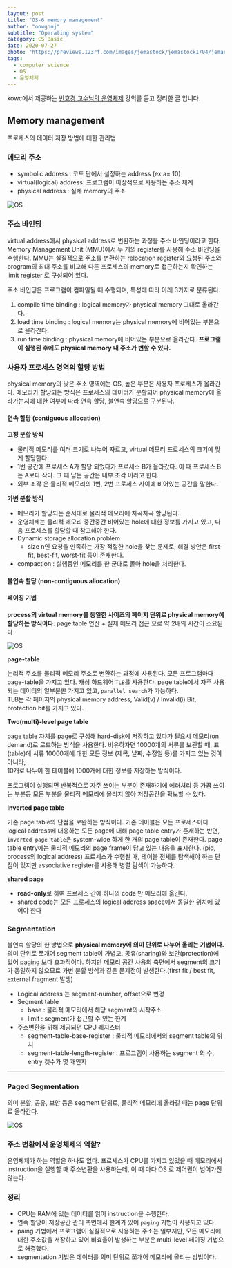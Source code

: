 ```yaml
---
layout: post
title: "OS-6 memory management"
author: "oowgnoj"
subtitle: "Operating system"
category: CS Basic
date: 2020-07-27
photo: "https://previews.123rf.com/images/jemastock/jemastock1704/jemastock170405487/75950616-profile-human-head-brain-memory-vector-illustration-eps-10.jpg"
tags:
  - computer science
  - OS
  - 운영체제
---
```


kowc에서 제공하는 [반효경 교수님의 운영체제](http://www.kocw.net/home/search/kemView.do?kemId=1046323&ar=pop) 강의를 듣고 정리한 글 입니다.


## Memory management 
프로세스의 데이터 저장 방법에 대한 관리법

### 메모리 주소
- symbolic address : 코드 단에서 설정하는 address (ex a= 10)
- virtual(logical) address: 프로그램이 이상적으로 사용하는 주소 체계
- physical address : 실제 memory의 주소

![OS](./../images/in-post/OS/VMandLM.png)

### 주소 바인딩
virtual address에서 physical address로 변환하는 과정을 주소 바인딩이라고 한다. Memory Management Unit (MMU)에서 두 개의 register를 사용해 주소 바인딩을 수행한다. MMU는 실질적으로 주소를 변환하는 relocation register와 요청된 주소와 program의 최대 주소를 비교해 다른 프로세스의 memory로 접근하는지 확인하는 limit register 로 구성되어 있다.

주소 바인딩은 프로그램이 컴파일될 때 수행되며, 특성에 따라 아래 3가지로 분류된다.
1. compile time binding : logical memory가 physical memory 그대로 올라간다.
2. load time binding : logical memory는 physical memory에 비어있는 부분으로 올라간다.
3. run time binding : physical memory에 비어있는 부분으로 올라간다. **프로그램이 실행된 후에도 physical memory 내 주소가 변할 수 있다.**


### 사용자 프로세스 영역의 할당 방법
physical memory의 낮은 주소 영역에는 OS, 높은 부분은 사용자 프로세스가 올라간다. 
메모리가 할당되는 방식은 프로세스의 데이터가 분할되어 physical memory에 올라가는지에 대한 여부에 따라 연속 할당, 불연속 할당으로 구분된다.

#### 연속 할당 (contiguous allocation)

**고정 분할 방식**
- 물리적 메모리를 여러 크기로 나누어 자르고, virtual 메모리 프로세스의 크기에 맞게 할당한다. 
- 1번 공간에 프로세스 A가 할당 되었다가 프로세스 B가 올라갔다. 이 때 프로세스 B는 A보다 작다. 그 때 남는 공간은 내부 조각 이라고 한다.
- 외부 조각 은 물리적 메모리의 1번, 2번 프로세스 사이에 비어있는 공간을 말한다.

**가변 분할 방식**

- 메모리가 할당되는 순서대로 물리적 메모리에 차곡차곡 할당된다.
- 운영체제는 물리적 메모리 중간중간 비어있는 hole에 대한 정보를 가지고 있고, 다음 프로세스를 할당할 때 참고해야 한다.
- Dynamic storage allocation problem
    - size n인 요청을 만족하는 가장 적절한 hole을 찾는 문제로, 해결 방안은 first-fit, best-fit, worst-fit 등이 존재한다.
- compaction : 실행중인 메모리를 한 군대로 몰아 hole을 처리한다.

#### 불연속 할당 (non-contiguous allocation)

#### 페이징 기법
**process의 virtual memory를 동일한 사이즈의 페이지 단위로 physical memory에 할당하는 방식이다.**
page table 연산 + 실제 메모리 접근 으로 약 2배의 시간이 소요된다

![OS](./../images/in-post/OS/Paging.png)

**page-table**

논리적 주소를 물리적 메모리 주소로 변환하는 과정에 사용된다. 모든 프로그램마다 page-table을 가지고 있다. 캐싱 하드웨어 `TLB`를 사용한다. page table에서 자주 사용되는 데이터의 일부분만 가지고 있고, `parallel search`가 가능하다.\
TLB는 각 페이지의 physical memory address, Valid(v) / Invalid(i) Bit, protection bit를 가지고 있다.

**Two(multi)-level page table**

page table 자체를 page로 구성해 hard-disk에 저장하고 있다가 필요시 메모리(on demand)로 로드하는 방식을 사용한다.
비유하자면 10000개의 서류를 보관할 때, 표(table)에 서류 10000개에 대한 모든 정보 (제목, 날짜, 수정일 등)를 가지고 있는 것이 아니라,\
10개로 나누어 한 테이블에 1000개에 대한 정보를 저장하는 방식이다.

프로그램이 실행되면 반복적으로 자주 쓰이는 부분이 존재하기에 에러처리 등 가끔 쓰이는 부분등 모든 부분을 물리적 메모리에 올리지 않아 저장공간을 확보할 수 있다.


**Inverted page table**

기존 page table의 단점을 보완하는 방식이다. 
기존 테이블은 모든 프로세스마다 logical address에 대응하는 모든 page에 대해 page table entry가 존재하는 반면,\
`inverted page table`은 system-wide 하게 한 개의 page table이 존재한다. page table entry에는 물리적 메모리의 page frame이 담고 있는 내용을 표시한다. (pid, process의 logical address)
프로세스가 수행될 때, 테이블 전체를 탐색해야 하는 단점이 있지만 associative register를 사용해 병렬 탐색이 가능하다.


**shared page**

- **read-only**로 하여 프로세스 간에 하나의 code 만 메모리에 옮긴다.
- shared code는 모든 프로세스의 logical address space에서 동일한 위치에 있어야 한다


### Segmentation

불연속 할당의 한 방법으로 **physical memory에 의미 단위로 나누어 올리는 기법이다.**
의미 단위로 쪼개어 segment table이 가볍고, 공유(sharing)와 보안(protection)에 있어 paging 보다 효과적이다.
하지만 메모리 공간 사용의 측면에서 segment의 크기가 동일하지 않으므로 가변 분할 방식과 같은 문제점이 발생한다.(first fit / best fit, external fragment 발생)


- Logical address 는 segment-number, offset으로 변경
- Segment table
    - base : 물리적 메모리에서 해당 segment의 시작주소
    - limit : segment가 접근할 수 있는 한계
- 주소변환을 위해 제공되던 CPU 레지스터
    - segment-table-base-register : 물리적 메모리에서의 segment table의 위치
    - segment-table-length-register : 프로그램이 사용하는 segment 의 수, entry 갯수가 몇 개인지


---

### Paged Segmentation

의미 분할, 공유, 보안 등은 segment 단위로, 물리적 메모리에 올라갈 때는 page 단위로 올라간다.


![OS](./../images/in-post/OS/os-segmented-paging1.png)


### 주소 변환에서 운영체제의 역할? 

운영체제가 하는 역할은 하나도 없다.
프로세스가 CPU를 가지고 있었을 때 메모리에서 instruction을 실행할 때 주소변환을 사용하는데, 이 때 마다 OS 로 제어권이 넘어가진 않는다.


### 정리
- CPU는 RAM에 있는 데이터를 읽어 instruction을 수행한다.
- 연속 할당이 저장공간 관리 측면에서 한계가 있어 `paging` 기법이 사용되고 있다.
- paing 기법에서 프로그램이 실질적으로 사용하는 주소는 일부지만, 모든 메모리에 대한 주소값을 저장하고 있어 비효율이 발생하는 부분은 multi-level 페이징 기법으로 해결했다.
- segmentation 기법은 데이터를 의미 단위로 쪼개어 메모리에 올리는 방법이다.
